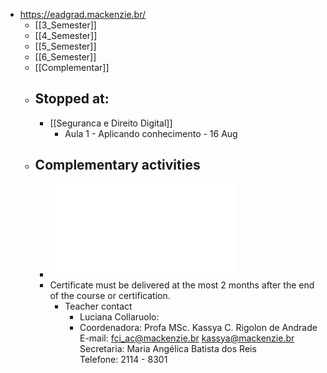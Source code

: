 - https://eadgrad.mackenzie.br/
	- [[3_Semester]]
	- [[4_Semester]]
	- [[5_Semester]]
	- [[6_Semester]]
	- [[Complementar]]
	- ## Stopped at:
		- [[Seguranca e Direito Digital]]
			- Aula 1 - Aplicando conhecimento - 16 Aug
	- ## Complementary activities
		- ![Atividades_Complementares_FCI.pdf](../assets/Atividades_Complementares_FCI_1692022921549_0.pdf)
		- Certificate must be delivered at the most 2 months after the end of the course or certification.
			- Teacher contact
				- Luciana Collaruolo:
				- Coordenadora:
				  Profa MSc. Kassya C. Rigolon de Andrade
				  E-mail: fci_ac@mackenzie.br 
				  kassya@mackenzie.br
				  Secretaria:
				  Maria Angélica Batista dos Reis 
				  Telefone: 2114 - 8301